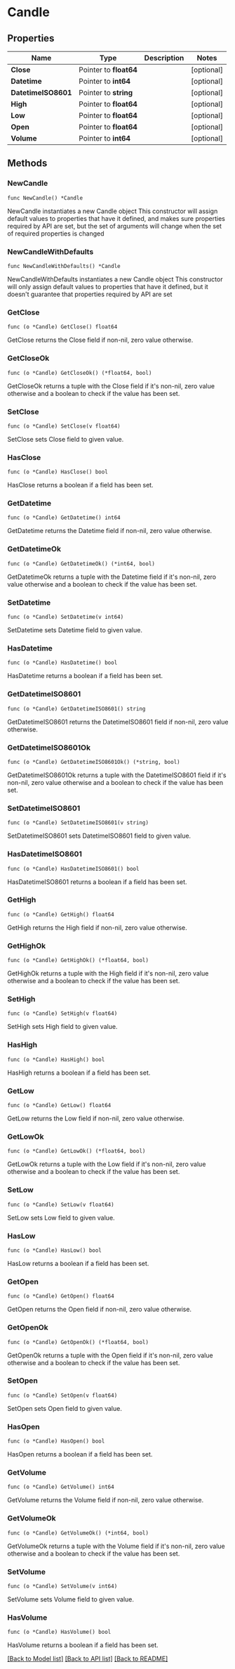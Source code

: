 # Candle

## Properties

Name | Type | Description | Notes
------------ | ------------- | ------------- | -------------
**Close** | Pointer to **float64** |  | [optional] 
**Datetime** | Pointer to **int64** |  | [optional] 
**DatetimeISO8601** | Pointer to **string** |  | [optional] 
**High** | Pointer to **float64** |  | [optional] 
**Low** | Pointer to **float64** |  | [optional] 
**Open** | Pointer to **float64** |  | [optional] 
**Volume** | Pointer to **int64** |  | [optional] 

## Methods

### NewCandle

`func NewCandle() *Candle`

NewCandle instantiates a new Candle object
This constructor will assign default values to properties that have it defined,
and makes sure properties required by API are set, but the set of arguments
will change when the set of required properties is changed

### NewCandleWithDefaults

`func NewCandleWithDefaults() *Candle`

NewCandleWithDefaults instantiates a new Candle object
This constructor will only assign default values to properties that have it defined,
but it doesn't guarantee that properties required by API are set

### GetClose

`func (o *Candle) GetClose() float64`

GetClose returns the Close field if non-nil, zero value otherwise.

### GetCloseOk

`func (o *Candle) GetCloseOk() (*float64, bool)`

GetCloseOk returns a tuple with the Close field if it's non-nil, zero value otherwise
and a boolean to check if the value has been set.

### SetClose

`func (o *Candle) SetClose(v float64)`

SetClose sets Close field to given value.

### HasClose

`func (o *Candle) HasClose() bool`

HasClose returns a boolean if a field has been set.

### GetDatetime

`func (o *Candle) GetDatetime() int64`

GetDatetime returns the Datetime field if non-nil, zero value otherwise.

### GetDatetimeOk

`func (o *Candle) GetDatetimeOk() (*int64, bool)`

GetDatetimeOk returns a tuple with the Datetime field if it's non-nil, zero value otherwise
and a boolean to check if the value has been set.

### SetDatetime

`func (o *Candle) SetDatetime(v int64)`

SetDatetime sets Datetime field to given value.

### HasDatetime

`func (o *Candle) HasDatetime() bool`

HasDatetime returns a boolean if a field has been set.

### GetDatetimeISO8601

`func (o *Candle) GetDatetimeISO8601() string`

GetDatetimeISO8601 returns the DatetimeISO8601 field if non-nil, zero value otherwise.

### GetDatetimeISO8601Ok

`func (o *Candle) GetDatetimeISO8601Ok() (*string, bool)`

GetDatetimeISO8601Ok returns a tuple with the DatetimeISO8601 field if it's non-nil, zero value otherwise
and a boolean to check if the value has been set.

### SetDatetimeISO8601

`func (o *Candle) SetDatetimeISO8601(v string)`

SetDatetimeISO8601 sets DatetimeISO8601 field to given value.

### HasDatetimeISO8601

`func (o *Candle) HasDatetimeISO8601() bool`

HasDatetimeISO8601 returns a boolean if a field has been set.

### GetHigh

`func (o *Candle) GetHigh() float64`

GetHigh returns the High field if non-nil, zero value otherwise.

### GetHighOk

`func (o *Candle) GetHighOk() (*float64, bool)`

GetHighOk returns a tuple with the High field if it's non-nil, zero value otherwise
and a boolean to check if the value has been set.

### SetHigh

`func (o *Candle) SetHigh(v float64)`

SetHigh sets High field to given value.

### HasHigh

`func (o *Candle) HasHigh() bool`

HasHigh returns a boolean if a field has been set.

### GetLow

`func (o *Candle) GetLow() float64`

GetLow returns the Low field if non-nil, zero value otherwise.

### GetLowOk

`func (o *Candle) GetLowOk() (*float64, bool)`

GetLowOk returns a tuple with the Low field if it's non-nil, zero value otherwise
and a boolean to check if the value has been set.

### SetLow

`func (o *Candle) SetLow(v float64)`

SetLow sets Low field to given value.

### HasLow

`func (o *Candle) HasLow() bool`

HasLow returns a boolean if a field has been set.

### GetOpen

`func (o *Candle) GetOpen() float64`

GetOpen returns the Open field if non-nil, zero value otherwise.

### GetOpenOk

`func (o *Candle) GetOpenOk() (*float64, bool)`

GetOpenOk returns a tuple with the Open field if it's non-nil, zero value otherwise
and a boolean to check if the value has been set.

### SetOpen

`func (o *Candle) SetOpen(v float64)`

SetOpen sets Open field to given value.

### HasOpen

`func (o *Candle) HasOpen() bool`

HasOpen returns a boolean if a field has been set.

### GetVolume

`func (o *Candle) GetVolume() int64`

GetVolume returns the Volume field if non-nil, zero value otherwise.

### GetVolumeOk

`func (o *Candle) GetVolumeOk() (*int64, bool)`

GetVolumeOk returns a tuple with the Volume field if it's non-nil, zero value otherwise
and a boolean to check if the value has been set.

### SetVolume

`func (o *Candle) SetVolume(v int64)`

SetVolume sets Volume field to given value.

### HasVolume

`func (o *Candle) HasVolume() bool`

HasVolume returns a boolean if a field has been set.


[[Back to Model list]](../README.md#documentation-for-models) [[Back to API list]](../README.md#documentation-for-api-endpoints) [[Back to README]](../README.md)


